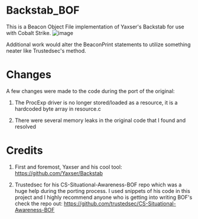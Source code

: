 # Backstab_BOF
This is a Beacon Object File implementation of Yaxser's Backstab for use with Cobalt Strike. 
![image](https://user-images.githubusercontent.com/91164728/157537763-684a4b2c-b677-40ea-af22-33e7fe5bb81d.png)

Additional work would alter the BeaconPrint statements to utilize something neater like Trustedsec's method.

# Changes
A few changes were made to the code during the port of the original:

  1. The ProcExp driver is no longer stored/loaded as a resource, it is a hardcoded byte array in resource.c

  2. There were several memory leaks in the original code that I found and resolved


# Credits
  1. First and foremost, Yaxser and his cool tool: https://github.com/Yaxser/Backstab

  2. Trustedsec for his CS-Situational-Awareness-BOF repo which was a huge help during the porting process.  I used snippets of his code in this project and I highly recommend anyone who is getting into writing BOF's check the repo out: https://github.com/trustedsec/CS-Situational-Awareness-BOF
